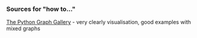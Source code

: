 ### Sources for "how to..."

[The Python Graph Gallery](https://python-graph-gallery.com) - very clearly visualisation, good examples with mixed graphs

